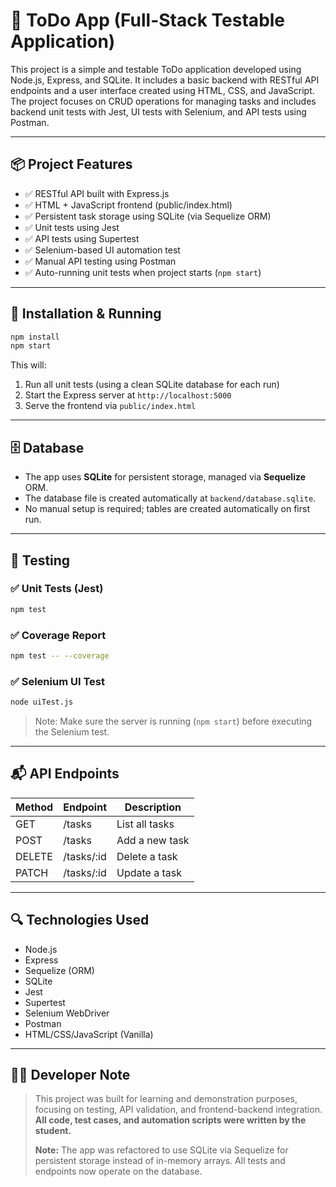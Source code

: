# 📝 ToDo App (Full-Stack Testable Application)

This project is a simple and testable ToDo application developed using Node.js, Express, and SQLite. It includes a basic backend with RESTful API endpoints and a user interface created using HTML, CSS, and JavaScript. The project focuses on CRUD operations for managing tasks and includes backend unit tests with Jest, UI tests with Selenium, and API tests using Postman.

---

## 📦 Project Features

- ✅ RESTful API built with Express.js
- ✅ HTML + JavaScript frontend (public/index.html)
- ✅ Persistent task storage using SQLite (via Sequelize ORM)
- ✅ Unit tests using Jest
- ✅ API tests using Supertest
- ✅ Selenium-based UI automation test
- ✅ Manual API testing using Postman
- ✅ Auto-running unit tests when project starts (`npm start`)

---

## 🚀 Installation & Running

```bash
npm install
npm start
```

This will:
1. Run all unit tests (using a clean SQLite database for each run)
2. Start the Express server at `http://localhost:5000`
3. Serve the frontend via `public/index.html`

---

## 🗄️ Database

- The app uses **SQLite** for persistent storage, managed via **Sequelize** ORM.
- The database file is created automatically at `backend/database.sqlite`.
- No manual setup is required; tables are created automatically on first run.

---

## 🧪 Testing

### ✅ Unit Tests (Jest)
```bash
npm test
```

### ✅ Coverage Report
```bash
npm test -- --coverage
```

### ✅ Selenium UI Test
```bash
node uiTest.js
```

> Note: Make sure the server is running (`npm start`) before executing the Selenium test.

---

## 📬 API Endpoints

| Method | Endpoint      | Description         |
|--------|---------------|---------------------|
| GET    | /tasks        | List all tasks      |
| POST   | /tasks        | Add a new task      |
| DELETE | /tasks/:id    | Delete a task       |
| PATCH  | /tasks/:id    | Update a task       |

---

## 🔍 Technologies Used

- Node.js
- Express
- Sequelize (ORM)
- SQLite
- Jest
- Supertest
- Selenium WebDriver
- Postman
- HTML/CSS/JavaScript (Vanilla)

---

## 👨‍🎓 Developer Note

> This project was built for learning and demonstration purposes, focusing on testing, API validation, and frontend-backend integration.  
> **All code, test cases, and automation scripts were written by the student.**
> 
> **Note:** The app was refactored to use SQLite via Sequelize for persistent storage instead of in-memory arrays. All tests and endpoints now operate on the database.
